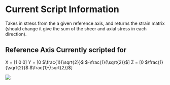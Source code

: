 # Current Script Information

Takes in stress from the a given reference axis, and returns the strain matrix (should change it give the sum of the sheer and axial stress in each direction).

## Reference Axis Currently scripted for

X = [1 0 0]
Y = [0 $\frac{1}{\sqrt{2}}$ $-\frac{1}{\sqrt{2}}$]
Z = [0 $\frac{1}{\sqrt{2}}$ $\frac{1}{\sqrt{2}}$]

<img src="https://latex.codecogs.com/gif.latex?\frac{1}{\sqrt{2}} t"/>